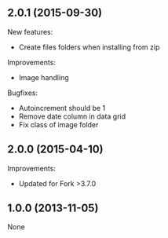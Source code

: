 2.0.1 (2015-09-30)
--
New features:

* Create files folders when installing from zip

Improvements:

* Image handling

Bugfixes:

* Autoincrement should be 1
* Remove date column in data grid
* Fix class of image folder

2.0.0 (2015-04-10)
--
Improvements:

* Updated for Fork >3.7.0

1.0.0 (2013-11-05)
--
None
